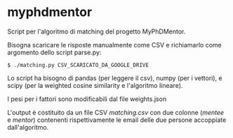 # myphdmentor

Script per l'algoritmo di matching del progetto MyPhDMentor.

Bisogna scaricare le risposte manualmente come CSV e richiamarlo come argomento dello script parse.py:

    $ ./matching.py CSV_SCARICATO_DA_GOOGLE_DRIVE

Lo script ha bisogno di pandas (per leggere il csv), numpy (per i vettori), e scipy (per la weighted cosine similarity e l'algoritmo lineare). 

I pesi per i fattori sono modificabili dal file weights.json

L'output è costituito da un file CSV *matching.csv* con due colonne (*mentee* e *mentor*) contenenti rispettivamente le email delle due persone accoppiate dall'algoritmo.
 
